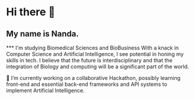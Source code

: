 # Hi there 👋

## My name is Nanda. 

*** I'm studying Biomedical Sciences and BioBusiness 
With a knack in Computer Science and Artificial Intelligence, I see potential in honing my skills in tech. I believe that the future is interdisciplinary and that the integration of Biology and computing will be a significant part of the world.

🔭 I’m currently working on a collaborative Hackathon, possibly learning front-end and essential back-end frameworks and API systems to implement Artificial Intelligence.


<!--
**Nandajustin28/NandaJustin28** is a ✨ _special_ ✨ repository because its `README.md` (this file) appears on your GitHub profile.

Here are some ideas to get you started:

- 🔭 I’m currently working on ...
- 🌱 I’m currently learning ...
- 👯 I’m looking to collaborate on ...
- 🤔 I’m looking for help with ...
- 💬 Ask me about ...
- 📫 How to reach me: ...
- 😄 Pronouns: ...
- ⚡ Fun fact: ...
-->
